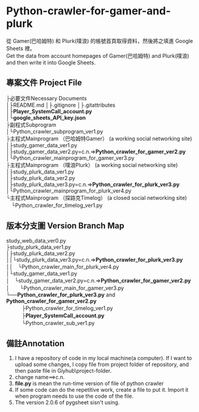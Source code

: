 # Python-crawler-for-gamer-and-plurk
 從 Gamer(巴哈姆特) 和 Plurk(噗浪) 的帳號首頁取得資料，然後將之填進 Google Sheets 裡。  
 Get the data from account homepages of Gamer(巴哈姆特) and Plurk(噗浪) and then write it into Google Sheets.   
## 專案文件 Project File
 ├必要文件Necessary Documents   
 │├README.md
 │├.gitignore
 │├.gitattributes
 │├**Player_SystemCall_account.py**   
 │└**google_sheets_API_key.json**   
 ├副程式Subprogram   
 │└Python_crawler_subprogram_ver1.py   
 ├主程式Mainprogram （巴哈姆特Gamer） (a working social networking site)   
 │├study_gamer_data_ver1.py   
 │├study_gamer_data_ver2.py=c.n.=>**Python_crawler_for_gamer_ver2.py**   
 │└Python_crawler_mainprogram_for_gamer_ver3.py   
 ├主程式Mainprogram （噗浪Plurk） (a working social networking site)   
 │├study_plurk_data_ver1.py   
 │├study_plurk_data_ver2.py   
 │├study_plurk_data_ver3.py=c.n.=>**Python_crawler_for_plurk_ver3.py**   
 │└Python_crawler_mainprogram_for_plurk_ver4.py   
 └主程式Mainprogram （探路克Timelog） (a closed social networking site)   
 　└Python_crawler_for_timelog_ver1.py     
## 版本分支圖 Version Branch Map
 study_web_data_ver0.py   
 ├study_plurk_data_ver1.py   
 │├study_plurk_data_ver2.py   
 ││└study_plurk_data_ver3.py=c.n.=>**Python_crawler_for_plurk_ver3.py**   
 ││　└Python_crawler_main_for_plurk_ver4.py   
 │└study_gamer_data_ver1.py   
 │　└study_gamer_data_ver2.py=c.n.=>**Python_crawler_for_gamer_ver2.py**   
 │　　└Python_crawler_main_for_gamer_ver3.py   
 └──**Python_crawler_for_plurk_ver3.py** and **Python_crawler_for_gamer_ver2.py**   
 　　　├Python_crawler_for_timelog_ver1.py  
 　　　├**Player_SystemCall_account.py**   
 　　　└Python_crawler_sub_ver1.py   
## 備註Annotation
 1. I have a repository of code in my local machine(a computer). If I want to upload some changes, I copy file from project folder of repository, and then paste file in Giyhub\project-folder. 
 2. change name==>c.n.   
 3. **file.py** is mean the run-time version of file of python crawler   
 4. If some code can do the repetitive work, create a file to put it. Import it when program needs to use the code of the file.   
 5. The version 2.0.6 of pygsheet sisn't using.   